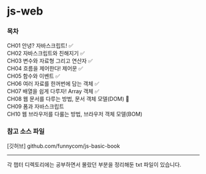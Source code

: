 # js-web

### 목차
CH01 안녕? 자바스크립트! ✅<br>
CH02 자바스크립트와 친해지기 ✅<br>
CH03 변수와 자료형 그리고 연산자 ✅<br>
CH04 흐름을 제어한다! 제어문 ✅<br>
CH05 함수와 이벤트 ✅<br>
CH06 여러 자료를 한꺼번에 담는 객체 ✅️<br>
CH07 배열을 쉽게 다루자! Array 객체 ✅️<br>
CH08 웹 문서를 다루는 방법, 문서 객체 모델(DOM) 💫<br>
CH09 폼과 자바스크립트 <br>
CH10 웹 브라우저를 다룰는 방법, 브라우저 객체 모델(BOM) <br>

### 참고 소스 파일
[깃허브] github.com/funnycom/js-basic-book

---
각 챕터 디렉토리에는 공부하면서 몰랐던 부분을 정리해둔 txt 파일이 있습니다.
